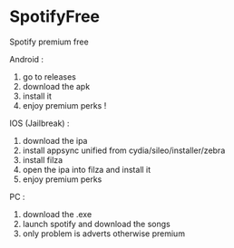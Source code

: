 # SpotifyFree
Spotify premium free

Android : 

1. go to releases
2. download the apk
3. install it
4. enjoy premium perks !

IOS (Jailbreak) : 

1. download the ipa
2. install appsync unified from cydia/sileo/installer/zebra
3. install filza
4. open the ipa into filza and install it
5. enjoy premium perks

PC :

1. download the .exe
2. launch spotify and download the songs
3. only problem is adverts otherwise premium

